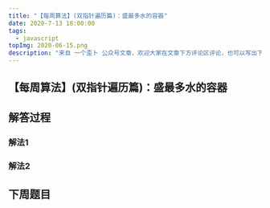 ```yaml
---
title: "【每周算法】(双指针遍历篇)：盛最多水的容器"
date: 2020-7-13 18:00:00
tags:
  - javascript
topImg: 2020-06-15.png
description: "来自 一个歪卜 公众号文章，欢迎大家在文章下方评论区评论，也可以写出下周题目的解题思路哦～"
---
```


## 【每周算法】(双指针遍历篇)：盛最多水的容器

## 解答过程

### 解法1

### 解法2

## 下周题目


